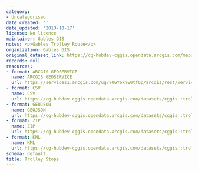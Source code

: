 ```yaml
---
category:
- Uncategorised
date_created: ''
date_updated: '2013-10-17'
license: No licence
maintainer: Gables GIS
notes: <p>Gables Trolley Route</p>
organization: Gables GIS
original_dataset_link: https://cg-hubdev-cggis.opendata.arcgis.com/maps/cggis::trolley-stops
records: null
resources:
- format: ARCGIS GEOSERVICE
  name: ARCGIS GEOSERVICE
  url: https://services1.arcgis.com/ug7Y0GY6kYE0tf0p/arcgis/rest/services/TrolleyRoute2013/FeatureServer/1
- format: CSV
  name: CSV
  url: https://cg-hubdev-cggis.opendata.arcgis.com/datasets/cggis::trolley-stops.csv?outSR=%7B%22latestWkid%22%3A3857%2C%22wkid%22%3A102100%7D
- format: GEOJSON
  name: GEOJSON
  url: https://cg-hubdev-cggis.opendata.arcgis.com/datasets/cggis::trolley-stops.geojson?outSR=%7B%22latestWkid%22%3A3857%2C%22wkid%22%3A102100%7D
- format: ZIP
  name: ZIP
  url: https://cg-hubdev-cggis.opendata.arcgis.com/datasets/cggis::trolley-stops.zip?outSR=%7B%22latestWkid%22%3A3857%2C%22wkid%22%3A102100%7D
- format: KML
  name: KML
  url: https://cg-hubdev-cggis.opendata.arcgis.com/datasets/cggis::trolley-stops.kml?outSR=%7B%22latestWkid%22%3A3857%2C%22wkid%22%3A102100%7D
schema: default
title: Trolley Stops
---
```

